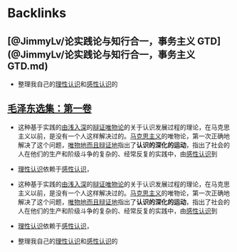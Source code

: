 
# Backlinks
## [@JimmyLv/论实践论与知行合一，事务主义 GTD](@JimmyLv/论实践论与知行合一，事务主义 GTD.md)
- 整理我自己的[理性认识](理性认识.md)和[感性认识](感性认识.md)的

## [毛泽东选集：第一卷](毛泽东选集：第一卷.md)
- 这种基于实践的[由浅入深](由浅入深.md)的[辩证唯物论](辩证唯物论.md)的关于认识发展过程的理论，在马克思主义以前，是没有一个人这样解决过的。[马克思主义](马克思主义.md)的唯物论，第一次正确地解决了这个问题，[唯物地而且辩证地](唯物地而且辩证地.md)指出了**认识的深化的运动**，指出了社会的人在他们的生产和阶级斗争的复杂的、经常反复的实践中，由[感性认识](感性认识.md)到

- [理性认识](理性认识.md)依赖于[感性认识](感性认识.md)，

- 这种基于实践的[由浅入深](由浅入深.md)的[辩证唯物论](辩证唯物论.md)的关于认识发展过程的理论，在马克思主义以前，是没有一个人这样解决过的。[马克思主义](马克思主义.md)的唯物论，第一次正确地解决了这个问题，[唯物地而且辩证地](唯物地而且辩证地.md)指出了**认识的深化的运动**，指出了社会的人在他们的生产和阶级斗争的复杂的、经常反复的实践中，由[感性认识](感性认识.md)到

- [理性认识](理性认识.md)依赖于[感性认识](感性认识.md)，

- 整理我自己的[理性认识](理性认识.md)和[感性认识](感性认识.md)的

